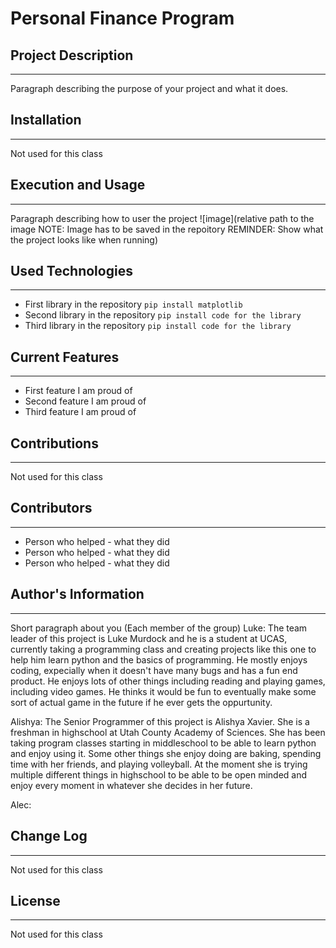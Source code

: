 # Personal Finance Program

## Project Description
---
Paragraph describing the purpose of your project and what it does.  

## Installation
---
Not used for this class  

## Execution and Usage
---
Paragraph describing how to user the project
![image](relative path to the image NOTE: Image has to be saved in the repoitory REMINDER: Show what the project looks like when running)  

## Used Technologies
---
+ First library in the repository
`pip install matplotlib`
+ Second library in the repository
`pip install code for the library`
+ Third library in the repository
`pip install code for the library`  

## Current Features
---
+ First feature I am proud of
+ Second feature I am proud of
+ Third feature I am proud of  

## Contributions
---
Not used for this class  

## Contributors
---
+ Person who helped - what they did
+ Person who helped - what they did
+ Person who helped - what they did  

## Author's Information
---
Short paragraph about you (Each member of the group)
Luke: The team leader of this project is Luke Murdock and he is a student at UCAS, currently taking a programming class and creating projects like this one to help him learn python and the basics of programming. He mostly enjoys coding, expecially when it doesn't have many bugs and has a fun end product. He enjoys lots of other things including reading and playing games, including video games. He thinks it would be fun to eventually make some sort of actual game in the future if he ever gets the oppurtunity.

Alishya: The Senior Programmer of this project is Alishya Xavier. She is a freshman in highschool at Utah County Academy of Sciences. She has been taking program classes starting in middleschool to be able to learn python and enjoy using it. Some other things she enjoy doing are baking, spending time with her friends, and playing volleyball. At the moment she is trying multiple different things in highschool to be able to be open minded and enjoy every moment in whatever she decides in her future.

Alec:  

## Change Log
---
Not used for this class  

## License
---
Not used for this class  
